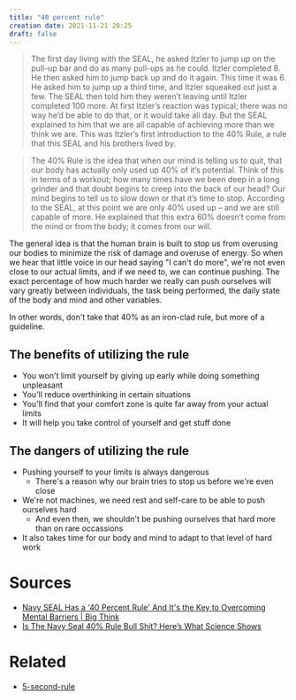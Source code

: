 ```yaml
---
title: "40 percent rule"
creation date: 2021-11-21 20:25
draft: false
---
```

> The first day living with the SEAL, he asked Itzler to jump up on the pull-up bar and do as many pull-ups as he could. Itzler completed 8. He then asked him to jump back up and do it again. This time it was 6. He asked him to jump up a third time, and Itzler squeaked out just a few. The SEAL then told him they weren’t leaving until Itzler completed 100 more. At first Itzler’s reaction was typical; there was no way he’d be able to do that, or it would take all day. But the SEAL explained to him that we are all capable of achieving more than we think we are. This was Itzler’s first introduction to the 40% Rule, a rule that this SEAL and his brothers lived by.

> The 40% Rule is the idea that when our mind is telling us to quit, that our body has actually only used up 40% of it’s potential. Think of this in terms of a workout; how many times have we been deep in a long grinder and that doubt begins to creep into the back of our head? Our mind begins to tell us to slow down or that it’s time to stop. According to the SEAL, at this point we are only 40% used up – and we are still capable of more. He explained that this extra 60% doesn’t come from the mind or from the body; it comes from our will.

The general idea is that the human brain is built to stop us from overusing our bodies to minimize the risk of damage and overuse of energy.
So when we hear that little voice in our head saying "I can't do more", we're not even close to our actual limits, and if we need to, we can continue pushing. The exact percentage of how much harder we really can push ourselves will vary greatly between individuals, the task being performed, the daily state of the body and mind and other variables.

In other words, don't take that 40% as an iron-clad rule, but more of a guideline.

## The benefits of utilizing the rule
- You won't limit yourself by giving up early while doing something unpleasant
- You'll reduce overthinking in certain situations
- You'll find that your comfort zone is quite far away from your actual limits
- It will help you take control of yourself and get stuff done

## The dangers of utilizing the rule
- Pushing yourself to your limits is always dangerous
  - There's a reason why our brain tries to stop us before we're even close
- We're not machines, we need rest and self-care to be able to push ourselves hard
  - And even then, we shouldn't be pushing ourselves that hard more than on rare occassions
- It also takes time for our body and mind to adapt to that level of hard work

# Sources
- [Navy SEAL Has a '40 Percent Rule' And It's the Key to Overcoming Mental Barriers | Big Think](https://youtu.be/9I_u4oZqF8c)
- [Is The Navy Seal 40% Rule Bull Shit? Here’s What Science Shows](https://entreresource.com/navy-seal-40-percent-rule/)
# Related
- [5-second-rule](notes/5-second-rule.md)